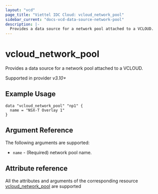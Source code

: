 ```yaml
---
layout: "vcd"
page_title: "Viettel IDC Cloud: vcloud_network_pool"
sidebar_current: "docs-vcd-data-source-network-pool"
description: |-
  Provides a data source for a network pool attached to a VCLOUD.
---
```


# vcloud\_network\_pool

Provides a data source for a network pool attached to a VCLOUD.

Supported in provider *v3.10+*

## Example Usage

```hcl
data "vcloud_network_pool" "np1" {
  name = "NSX-T Overlay 1"
}
```

## Argument Reference

The following arguments are supported:

* `name` - (Required) network pool name.

## Attribute reference

All the attributes and arguments of the corresponding resource [vcloud_network_pool](/providers/viettelidc-provider/vcloud/latest/docs/resources/network_pool) are supported
